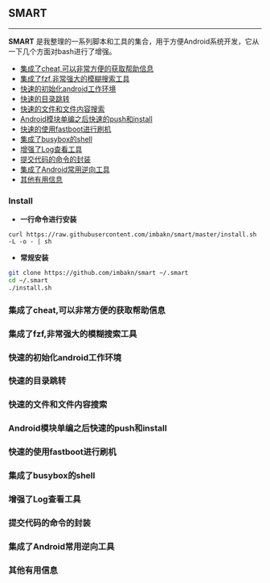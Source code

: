 ## SMART

-----

**SMART** 是我整理的一系列脚本和工具的集合，用于方便Android系统开发，它从一下几个方面对bash进行了增强。

- [集成了cheat,可以非常方便的获取帮助信息](#集成了cheat,可以非常方便的获取帮助信息)
- [集成了fzf,非常强大的模糊搜索工具](#集成了fzf,非常强大的模糊搜索工具])
- [快速的初始化android工作环境](#快速的初始化android工作环境)
- [快速的目录跳转](#快速的目录跳转)
- [快速的文件和文件内容搜索](#快速的文件和文件内容搜索)
- [Android模块单编之后快速的push和install](#android模块单编之后快速的push和install)
- [快速的使用fastboot进行刷机](#快速的使用fastboot进行刷机)
- [集成了busybox的shell](#集成了busybox的shel)
- [增强了Log查看工具](#增强了Log查看工具)
- [提交代码的命令的封装](#提交代码的命令的封装)
- [集成了Android常用逆向工具](#集成了Android常用逆向工具)
- [其他有用信息](#其他有用信息)


### Install

- **一行命令进行安装**

`curl https://raw.githubusercontent.com/imbakn/smart/master/install.sh -L -o - | sh`

- **常规安装**

```bash
git clone https://github.com/imbakn/smart ~/.smart
cd ~/.smart
./install.sh
```



### 集成了cheat,可以非常方便的获取帮助信息

### 集成了fzf,非常强大的模糊搜索工具

### 快速的初始化android工作环境

### 快速的目录跳转

### 快速的文件和文件内容搜索

### Android模块单编之后快速的push和install

### 快速的使用fastboot进行刷机

### 集成了busybox的shell

### 增强了Log查看工具

### 提交代码的命令的封装

### 集成了Android常用逆向工具

### 其他有用信息


















